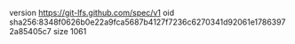 version https://git-lfs.github.com/spec/v1
oid sha256:8348f0626b0e22a9fca5687b4127f7236c6270341d92061e17863972a85405c7
size 1061
